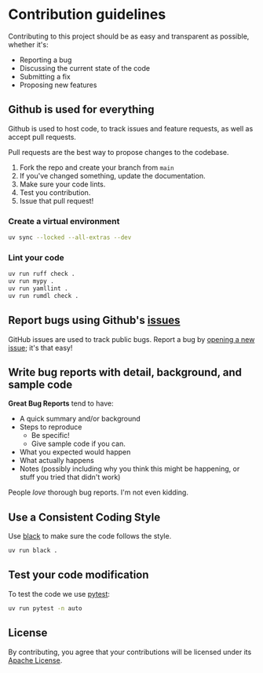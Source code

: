 # Contribution guidelines

Contributing to this project should be as easy and transparent as possible, whether it's:

- Reporting a bug
- Discussing the current state of the code
- Submitting a fix
- Proposing new features

## Github is used for everything

Github is used to host code, to track issues and feature requests, as well as accept pull requests.

Pull requests are the best way to propose changes to the codebase.

1. Fork the repo and create your branch from `main`
2. If you've changed something, update the documentation.
3. Make sure your code lints.
4. Test you contribution.
5. Issue that pull request!

### Create a virtual environment

```bash
uv sync --locked --all-extras --dev
```

### Lint your code

```bash
uv run ruff check .
uv run mypy .
uv run yamllint .
uv run rumdl check .
```

## Report bugs using Github's [issues](../../issues)

GitHub issues are used to track public bugs.
Report a bug by [opening a new issue](../../issues/new/choose); it's that easy!

## Write bug reports with detail, background, and sample code

**Great Bug Reports** tend to have:

- A quick summary and/or background
- Steps to reproduce
  - Be specific!
  - Give sample code if you can.
- What you expected would happen
- What actually happens
- Notes (possibly including why you think this might be happening, or stuff you tried that didn't work)

People *love* thorough bug reports. I'm not even kidding.

## Use a Consistent Coding Style

Use [black](https://github.com/ambv/black) to make sure the code follows the style.

```bash
uv run black .
```

## Test your code modification

To test the code we use [pytest](https://docs.pytest.org):

```bash
uv run pytest -n auto
```

## License

By contributing, you agree that your contributions will be licensed under its [Apache License](LICENSE).
